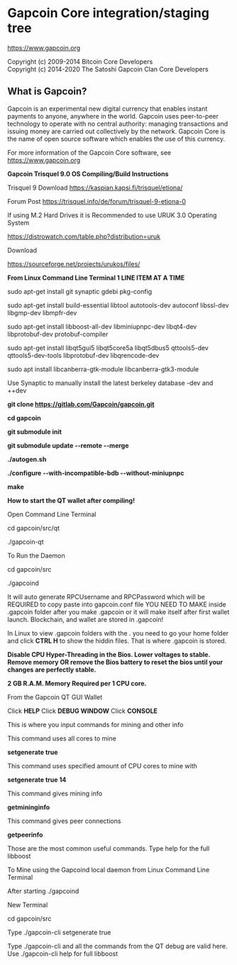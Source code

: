 Gapcoin Core integration/staging tree
=====================================

https://www.gapcoin.org

Copyright (c) 2009-2014 Bitcoin Core Developers
<br>
Copyright (c) 2014-2020 The Satoshi Gapcoin Clan Core Developers

**What is Gapcoin?**
----------------

Gapcoin is an experimental new digital currency that enables instant payments to
anyone, anywhere in the world. Gapcoin uses peer-to-peer technology to operate
with no central authority: managing transactions and issuing money are carried
out collectively by the network. Gapcoin Core is the name of open source
software which enables the use of this currency.

For more information of the Gapcoin Core software, see https://www.gapcoin.org


**Gapcoin Trisquel 9.0 OS Compiling/Build Instructions**


Trisquel 9 Download https://kaspian.kapsi.fi/trisquel/etiona/

Forum Post https://trisquel.info/de/forum/trisquel-9-etiona-0

If using M.2 Hard Drives it is Recommended to use URUK 3.0 Operating System

https://distrowatch.com/table.php?distribution=uruk

Download

https://sourceforge.net/projects/urukos/files/

**From Linux Command Line Terminal 1 LINE ITEM AT A TIME**

sudo apt-get install git synaptic gdebi pkg-config

sudo apt-get install build-essential libtool autotools-dev autoconf libssl-dev libgmp-dev libmpfr-dev

sudo apt-get install libboost-all-dev libminiupnpc-dev libqt4-dev libprotobuf-dev protobuf-compiler

sudo apt-get install libqt5gui5 libqt5core5a libqt5dbus5 qttools5-dev qttools5-dev-tools libprotobuf-dev libqrencode-dev

sudo apt install libcanberra-gtk-module libcanberra-gtk3-module

Use Synaptic to manually install the latest berkeley database -dev and ++dev


**git clone https://gitlab.com/Gapcoin/gapcoin.git**

**cd gapcoin**

**git submodule init**

**git submodule update --remote --merge**

**./autogen.sh**

**./configure --with-incompatible-bdb --without-miniupnpc**

**make**







**How to start the QT wallet after compiling!**


Open Command Line Terminal

cd gapcoin/src/qt

./gapcoin-qt

To Run the Daemon 

cd gapcoin/src

./gapcoind

It will auto generate RPCUsername and RPCPassword which will be REQUIRED to copy paste into gapcoin.conf file YOU NEED TO MAKE inside .gapcoin folder after you make .gapcoin or it will make itself after first wallet launch.  Blockchain, and wallet are stored in .gapcoin!

In Linux to view .gapcoin folders with the . you need to go your home folder and click **CTRL H** to show the hiddin files.  That is where .gapcoin is stored.



**Disable CPU Hyper-Threading in the Bios.  Lower voltages to stable.  Remove memory OR remove the Bios battery to reset the bios until your changes are perfectly stable.**

**2 GB R.A.M. Memory Required per 1 CPU core.**





From the Gapcoin QT GUI Wallet

Click **HELP**
Click **DEBUG WINDOW**
Click **CONSOLE**

This is where you input commands for mining and other info

This command uses all cores to mine

**setgenerate true**

This command uses specified amount of CPU cores to mine with

**setgenerate true 14**

This command gives mining info

**getmininginfo**

This command gives peer connections

**getpeerinfo**

Those are the most common useful commands.  Type help for the full libboost



To Mine using the Gapcoind local daemon from Linux Command Line Terminal

After starting ./gapcoind

New Terminal

cd gapcoin/src 

Type
./gapcoin-cli setgenerate true 

Type ./gapcoin-cli and all the commands from the QT debug are valid here.  Use ./gapcoin-cli help for full libboost








